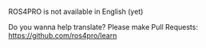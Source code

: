 ROS4PRO is not available in English (yet)

Do you wanna help translate? Please make Pull Requests: https://github.com/ros4pro/learn